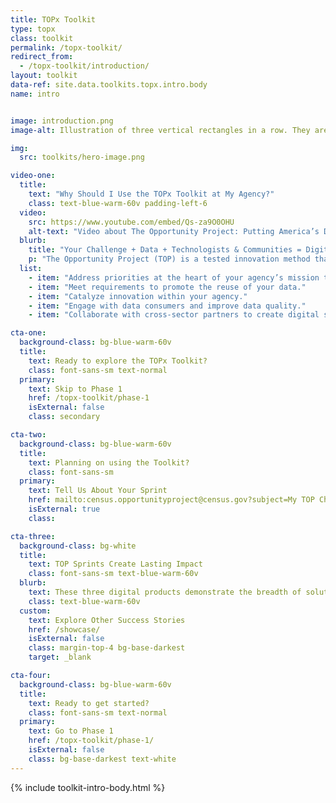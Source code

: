 ```yaml
---
title: TOPx Toolkit
type: topx
class: toolkit
permalink: /topx-toolkit/
redirect_from:
  - /topx-toolkit/introduction/
layout: toolkit
data-ref: site.data.toolkits.topx.intro.body
name: intro


image: introduction.png
image-alt: Illustration of three vertical rectangles in a row. They are red, yellow, and blue.

img:
  src: toolkits/hero-image.png

video-one:
  title:
    text: "Why Should I Use the TOPx Toolkit at My Agency?"
    class: text-blue-warm-60v padding-left-6
  video:
    src: https://www.youtube.com/embed/Qs-za9O0OHU
    alt-text: "Video about The Opportunity Project: Putting America’s Data to Work for the People"
  blurb:
    title: "Your Challenge + Data + Technologists & Communities = Digital Products That Solve Real-World Problems"
    p: "The Opportunity Project (TOP) is a tested innovation method that helps federal agencies rapidly and creatively solve problems. The resources in this Toolkit enable you to use the TOP sprint model to:"
  list:
    - item: "Address priorities at the heart of your agency’s mission that require data and innovation."
    - item: "Meet requirements to promote the reuse of your data."
    - item: "Catalyze innovation within your agency."
    - item: "Engage with data consumers and improve data quality."
    - item: "Collaborate with cross-sector partners to create digital solutions."

cta-one:
  background-class: bg-blue-warm-60v
  title:
    text: Ready to explore the TOPx Toolkit?
    class: font-sans-sm text-normal
  primary:
    text: Skip to Phase 1
    href: /topx-toolkit/phase-1
    isExternal: false
    class: secondary

cta-two:
  background-class: bg-blue-warm-60v
  title:
    text: Planning on using the Toolkit?
    class: font-sans-sm
  primary:
    text: Tell Us About Your Sprint
    href: mailto:census.opportunityproject@census.gov?subject=My TOP Challenge
    isExternal: true
    class:

cta-three:
  background-class: bg-white
  title:
    text: TOP Sprints Create Lasting Impact
    class: font-sans-sm text-blue-warm-60v
  blurb:
    text: These three digital products demonstrate the breadth of solutions that noteworthy tech teams from civil society and industry develop during TOP sprints to address national challenges. All still in use, these tools empower meaningful investment using data-driven insights, and helped the federal offices leading the sprint to address mission-critical priorities.
    class: text-blue-warm-60v
  custom:
    text: Explore Other Success Stories
    href: /showcase/
    isExternal: false
    class: margin-top-4 bg-base-darkest
    target: _blank

cta-four:
  background-class: bg-blue-warm-60v
  title:
    text: Ready to get started?
    class: font-sans-sm text-normal
  primary:
    text: Go to Phase 1
    href: /topx-toolkit/phase-1/
    isExternal: false
    class: bg-base-darkest text-white
---
```



{% include toolkit-intro-body.html %}

